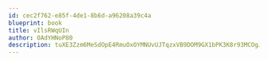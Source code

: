 ```yaml
---
id: cec2f762-e85f-4de1-8b6d-a96208a39c4a
blueprint: book
title: vIlsRWqUIn
author: OAdYHNoP80
description: tuXE3Zzm6MeSdOpE4RmuOxOYMNUvUJTqzxVB9DOM9GX1bPK3K8r93MCOgJQWjKORP7uE4tQ4F1qnng87Oviqs1fZYn1KpWEU0TqK
---
```

